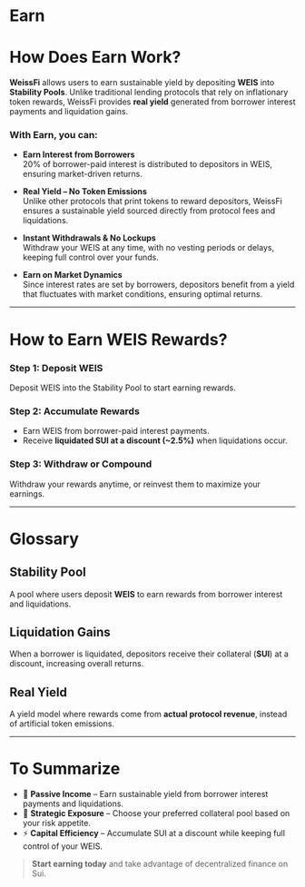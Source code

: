 # Earn

# How Does Earn Work?

**WeissFi** allows users to earn sustainable yield by depositing **WEIS** into **Stability Pools**. Unlike traditional lending protocols that rely on inflationary token rewards, WeissFi provides **real yield** generated from borrower interest payments and liquidation gains.

### With Earn, you can:

- **Earn Interest from Borrowers**  
  20% of borrower-paid interest is distributed to depositors in WEIS, ensuring market-driven returns.

- **Real Yield – No Token Emissions**  
  Unlike other protocols that print tokens to reward depositors, WeissFi ensures a sustainable yield sourced directly from protocol fees and liquidations.

- **Instant Withdrawals & No Lockups**  
  Withdraw your WEIS at any time, with no vesting periods or delays, keeping full control over your funds.

- **Earn on Market Dynamics**  
  Since interest rates are set by borrowers, depositors benefit from a yield that fluctuates with market conditions, ensuring optimal returns.

---

# How to Earn WEIS Rewards?

### Step 1: Deposit WEIS

Deposit WEIS into the Stability Pool to start earning rewards.

### Step 2: Accumulate Rewards

- Earn WEIS from borrower-paid interest payments.
- Receive **liquidated SUI at a discount (~2.5%)** when liquidations occur.

### Step 3: Withdraw or Compound

Withdraw your rewards anytime, or reinvest them to maximize your earnings.

---

# Glossary

## Stability Pool

A pool where users deposit **WEIS** to earn rewards from borrower interest and liquidations.

## Liquidation Gains

When a borrower is liquidated, depositors receive their collateral (**SUI**) at a discount, increasing overall returns.

## Real Yield

A yield model where rewards come from **actual protocol revenue**, instead of artificial token emissions.

---

# To Summarize

- 💸 **Passive Income** – Earn sustainable yield from borrower interest payments and liquidations.  
- 🧠 **Strategic Exposure** – Choose your preferred collateral pool based on your risk appetite.  
- ⚡ **Capital Efficiency** – Accumulate SUI at a discount while keeping full control of your WEIS.

> **Start earning today** and take advantage of decentralized finance on Sui.
